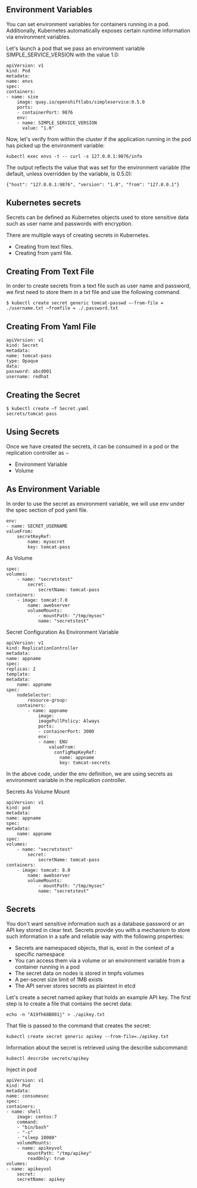 
## Environment Variables

You can set environment variables for containers running in a pod. Additionally, Kubernetes automatically exposes certain runtime information via environment variables.

Let's launch a pod that we pass an environment variable SIMPLE_SERVICE_VERSION with the value 1.0:
 
    apiVersion: v1
    kind: Pod
    metadata:
    name: envs
    spec:
    containers:
    - name: sise
        image: quay.io/openshiftlabs/simpleservice:0.5.0
        ports:
        - containerPort: 9876
        env:
        - name: SIMPLE_SERVICE_VERSION
          value: "1.0"
 
Now, let's verify from within the cluster if the application running in the pod has picked up the environment variable:
 
    kubectl exec envs -t -- curl -s 127.0.0.1:9876/info

The output reflects the value that was set for the environment variable (the default, unless overridden by the variable, is 0.5.0):

    {"host": "127.0.0.1:9876", "version": "1.0", "from": "127.0.0.1"}

## Kubernetes secrets

Secrets can be defined as Kubernetes objects used to store sensitive data such as user name and passwords with encryption.

There are multiple ways of creating secrets in Kubernetes.

- Creating from text files.
- Creating from yaml file.

## Creating From Text File

In order to create secrets from a text file such as user name and password, we first need to store them in a txt file and use the following command.

    $ kubectl create secret generic tomcat-passwd –-from-file = ./username.txt –fromfile = ./.password.txt

## Creating From Yaml File

    apiVersion: v1
    kind: Secret
    metadata:
    name: tomcat-pass
    type: Opaque
    data:
    password: abcd001
    username: redhat

## Creating the Secret

    $ kubectl create –f Secret.yaml
    secrets/tomcat-pass

## Using Secrets

Once we have created the secrets, it can be consumed in a pod or the replication controller as −

- Environment Variable
- Volume

## As Environment Variable

In order to use the secret as environment variable, we will use env under the spec section of pod yaml file.

    env:
    - name: SECRET_USERNAME
    valueFrom:
        secretKeyRef:
            name: mysecret
            key: tomcat-pass

As Volume

    spec:
    volumes:
        - name: "secretstest"
            secret:
                secretName: tomcat-pass
    containers:
        - image: tomcat:7.0
            name: awebserver
            volumeMounts:
                - mountPath: "/tmp/mysec"
                name: "secretstest"

Secret Configuration As Environment Variable

    apiVersion: v1
    kind: ReplicationController
    metadata:
    name: appname
    spec:
    replicas: 2
    template:
    metadata:
        name: appname
    spec:
        nodeSelector:
            resource-group:
        containers:
            - name: appname
                image:
                imagePullPolicy: Always
                ports:
                - containerPort: 3000
                env: 
                - name: ENV
                    valueFrom:
                      configMapKeyRef:
                        name: appname
                        key: tomcat-secrets

In the above code, under the env definition, we are using secrets as environment variable in the replication controller.

Secrets As Volume Mount

    apiVersion: v1
    kind: pod
    metadata:
    name: appname
    spec:
    metadata:
        name: appname
    spec:
    volumes:
        - name: "secretstest"
            secret:
                secretName: tomcat-pass
    containers:
        - image: tomcat: 8.0
            name: awebserver
            volumeMounts:
                - mountPath: "/tmp/mysec"
                name: "secretstest"

## Secrets

You don't want sensitive information such as a database password or an API key stored in clear text. Secrets provide you with a mechanism to store such information in a safe and reliable way with the following properties:

- Secrets are namespaced objects, that is, exist in the context of a specific namespace
- You can access them via a volume or an environment variable from a container running in a pod
- The secret data on nodes is stored in tmpfs volumes
- A per-secret size limit of 1MB exists
- The API server stores secrets as plaintext in etcd

Let's create a secret named apikey that holds an example API key. The first step is to create a file that contains the secret data:

    echo -n "A19fh68B001j" > ./apikey.txt

That file is passed to the command that creates the secret:

    kubectl create secret generic apikey --from-file=./apikey.txt

Information about the secret is retrieved using the describe subcommand:

    kubectl describe secrets/apikey

Inject in pod 

    apiVersion: v1
    kind: Pod
    metadata:
    name: consumesec
    spec:
    containers:
    - name: shell
        image: centos:7
        command:
        - "bin/bash"
        - "-c"
        - "sleep 10000"
        volumeMounts:
        - name: apikeyvol
            mountPath: "/tmp/apikey"
            readOnly: true
    volumes:
    - name: apikeyvol
        secret:
        secretName: apikey